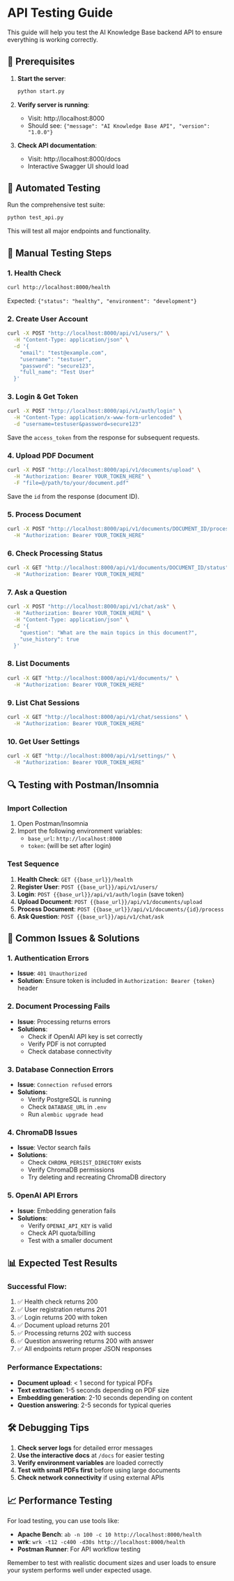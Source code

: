 # API Testing Guide

This guide will help you test the AI Knowledge Base backend API to ensure everything is working correctly.

## 🚀 Prerequisites

1. **Start the server**:
   ```bash
   python start.py
   ```

2. **Verify server is running**:
   - Visit: http://localhost:8000
   - Should see: `{"message": "AI Knowledge Base API", "version": "1.0.0"}`

3. **Check API documentation**:
   - Visit: http://localhost:8000/docs
   - Interactive Swagger UI should load

## 🧪 Automated Testing

Run the comprehensive test suite:

```bash
python test_api.py
```

This will test all major endpoints and functionality.

## 🔧 Manual Testing Steps

### 1. Health Check
```bash
curl http://localhost:8000/health
```
Expected: `{"status": "healthy", "environment": "development"}`

### 2. Create User Account
```bash
curl -X POST "http://localhost:8000/api/v1/users/" \
  -H "Content-Type: application/json" \
  -d '{
    "email": "test@example.com",
    "username": "testuser",
    "password": "secure123",
    "full_name": "Test User"
  }'
```

### 3. Login & Get Token
```bash
curl -X POST "http://localhost:8000/api/v1/auth/login" \
  -H "Content-Type: application/x-www-form-urlencoded" \
  -d "username=testuser&password=secure123"
```

Save the `access_token` from the response for subsequent requests.

### 4. Upload PDF Document
```bash
curl -X POST "http://localhost:8000/api/v1/documents/upload" \
  -H "Authorization: Bearer YOUR_TOKEN_HERE" \
  -F "file=@/path/to/your/document.pdf"
```

Save the `id` from the response (document ID).

### 5. Process Document
```bash
curl -X POST "http://localhost:8000/api/v1/documents/DOCUMENT_ID/process" \
  -H "Authorization: Bearer YOUR_TOKEN_HERE"
```

### 6. Check Processing Status
```bash
curl -X GET "http://localhost:8000/api/v1/documents/DOCUMENT_ID/status" \
  -H "Authorization: Bearer YOUR_TOKEN_HERE"
```

### 7. Ask a Question
```bash
curl -X POST "http://localhost:8000/api/v1/chat/ask" \
  -H "Authorization: Bearer YOUR_TOKEN_HERE" \
  -H "Content-Type: application/json" \
  -d '{
    "question": "What are the main topics in this document?",
    "use_history": true
  }'
```

### 8. List Documents
```bash
curl -X GET "http://localhost:8000/api/v1/documents/" \
  -H "Authorization: Bearer YOUR_TOKEN_HERE"
```

### 9. List Chat Sessions
```bash
curl -X GET "http://localhost:8000/api/v1/chat/sessions" \
  -H "Authorization: Bearer YOUR_TOKEN_HERE"
```

### 10. Get User Settings
```bash
curl -X GET "http://localhost:8000/api/v1/settings/" \
  -H "Authorization: Bearer YOUR_TOKEN_HERE"
```

## 🔍 Testing with Postman/Insomnia

### Import Collection
1. Open Postman/Insomnia
2. Import the following environment variables:
   - `base_url`: `http://localhost:8000`
   - `token`: (will be set after login)

### Test Sequence
1. **Health Check**: `GET {{base_url}}/health`
2. **Register User**: `POST {{base_url}}/api/v1/users/`
3. **Login**: `POST {{base_url}}/api/v1/auth/login` (save token)
4. **Upload Document**: `POST {{base_url}}/api/v1/documents/upload`
5. **Process Document**: `POST {{base_url}}/api/v1/documents/{id}/process`
6. **Ask Question**: `POST {{base_url}}/api/v1/chat/ask`

## 🐛 Common Issues & Solutions

### 1. Authentication Errors
- **Issue**: `401 Unauthorized`
- **Solution**: Ensure token is included in `Authorization: Bearer {token}` header

### 2. Document Processing Fails
- **Issue**: Processing returns errors
- **Solutions**:
  - Check if OpenAI API key is set correctly
  - Verify PDF is not corrupted
  - Check database connectivity

### 3. Database Connection Errors
- **Issue**: `Connection refused` errors
- **Solutions**:
  - Verify PostgreSQL is running
  - Check `DATABASE_URL` in `.env`
  - Run `alembic upgrade head`

### 4. ChromaDB Issues
- **Issue**: Vector search fails
- **Solutions**:
  - Check `CHROMA_PERSIST_DIRECTORY` exists
  - Verify ChromaDB permissions
  - Try deleting and recreating ChromaDB directory

### 5. OpenAI API Errors
- **Issue**: Embedding generation fails
- **Solutions**:
  - Verify `OPENAI_API_KEY` is valid
  - Check API quota/billing
  - Test with a smaller document

## 📊 Expected Test Results

### Successful Flow:
1. ✅ Health check returns 200
2. ✅ User registration returns 201
3. ✅ Login returns 200 with token
4. ✅ Document upload returns 201
5. ✅ Processing returns 202 with success
6. ✅ Question answering returns 200 with answer
7. ✅ All endpoints return proper JSON responses

### Performance Expectations:
- **Document upload**: < 1 second for typical PDFs
- **Text extraction**: 1-5 seconds depending on PDF size
- **Embedding generation**: 2-10 seconds depending on content
- **Question answering**: 2-5 seconds for typical queries

## 🛠️ Debugging Tips

1. **Check server logs** for detailed error messages
2. **Use the interactive docs** at `/docs` for easier testing
3. **Verify environment variables** are loaded correctly
4. **Test with small PDFs first** before using large documents
5. **Check network connectivity** if using external APIs

## 📈 Performance Testing

For load testing, you can use tools like:
- **Apache Bench**: `ab -n 100 -c 10 http://localhost:8000/health`
- **wrk**: `wrk -t12 -c400 -d30s http://localhost:8000/health`
- **Postman Runner**: For API workflow testing

Remember to test with realistic document sizes and user loads to ensure your system performs well under expected usage.